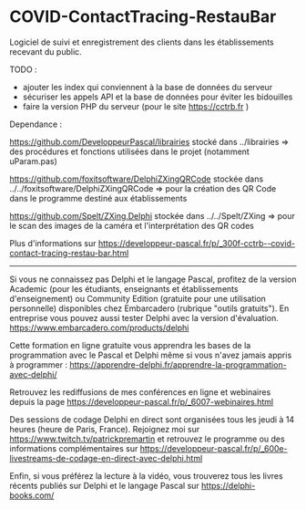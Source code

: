 # COVID-ContactTracing-RestauBar
Logiciel de suivi et enregistrement des clients dans les établissements recevant du public.

TODO :
- ajouter les index qui conviennent à la base de données du serveur
- sécuriser les appels API et la base de données pour éviter les bidouilles
- faire la version PHP du serveur (pour le site https://cctrb.fr )

Dependance :

https://github.com/DeveloppeurPascal/librairies stocké dans ../librairies
=> des procédures et fonctions utilisées dans le projet (notamment uParam.pas)

https://github.com/foxitsoftware/DelphiZXingQRCode stockée dans ../../foxitsoftware/DelphiZXingQRCode
=> pour la création des QR Code dans le programme destiné aux établissements

https://github.com/Spelt/ZXing.Delphi stockée dans ../../Spelt/ZXing
=> pour le scan des images de la caméra et l'interprétation des QR codes

Plus d'informations sur https://developpeur-pascal.fr/p/_300f-cctrb--covid-contact-tracing-restau-bar.html

-----

Si vous ne connaissez pas Delphi et le langage Pascal, profitez de la version Academic (pour les étudiants, enseignants et établissements d'enseignement) ou Community Edition (gratuite pour une utilisation personnelle) disponibles chez Embarcadero (rubrique "outils gratuits").
En entreprise vous pouvez aussi tester Delphi avec la version d'évaluation.
https://www.embarcadero.com/products/delphi

Cette formation en ligne gratuite vous apprendra les bases de la programmation avec le Pascal et Delphi même si vous n'avez jamais appris à programmer :
https://apprendre-delphi.fr/apprendre-la-programmation-avec-delphi/

Retrouvez les rediffusions de mes conférences en ligne et webinaires depuis la page https://developpeur-pascal.fr/p/_6007-webinaires.html

Des sessions de codage Delphi en direct sont organisées tous les jeudi à 14 heures (heure de Paris, France). Rejoignez moi sur https://www.twitch.tv/patrickpremartin et retrouvez le programme ou des informations complémentaires sur https://developpeur-pascal.fr/p/_600e-livestreams-de-codage-en-direct-avec-delphi.html

Enfin, si vous préférez la lecture à la vidéo, vous trouverez tous les livres récents publiés sur Delphi et le langage Pascal sur https://delphi-books.com/
